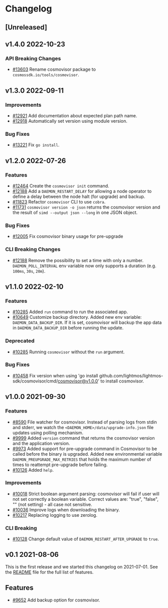 <!--
Guiding Principles:

Changelogs are for humans, not machines.
There should be an entry for every single version.
The same types of changes should be grouped.
Versions and sections should be linkable.
The latest version comes first.
The release date of each version is displayed.
Mention whether you follow Semantic Versioning.

Usage:

Change log entries are to be added to the Unreleased section under the
appropriate stanza (see below). Each entry should ideally include a tag and
the Github issue reference in the following format:

* (<tag>) \#<issue-number> message

The issue numbers will later be link-ified during the release process so you do
not have to worry about including a link manually, but you can if you wish.

Types of changes (Stanzas):

"Features" for new features.
"Improvements" for changes in existing functionality.
"Deprecated" for soon-to-be removed features.
"Bug Fixes" for any bug fixes.
"Client Breaking" for breaking Protobuf, gRPC and REST routes used by end-users.
"CLI Breaking" for breaking CLI commands.
"API Breaking" for breaking exported APIs used by developers building on SDK.
Ref: https://keepachangelog.com/en/1.0.0/
-->

# Changelog

## [Unreleased]

## v1.4.0 2022-10-23

### API Breaking Changes

* [#13603](https://github.com/cosmos-sdk/pull/13603) Rename cosmovisor package to `cosmossdk.io/tools/cosmovisor`.

## v1.3.0 2022-09-11

### Improvements

* [#12921](https://github.com/lightmos/lightmos-sdk/pull/12918) Add documentation about expected plan path name.
* [#12918](https://github.com/lightmos/lightmos-sdk/pull/12918) Automatically set version using module version.

### Bug Fixes

* [#13221](https://github.com/lightmos/lightmos-sdk/pull/13221) Fix `go install`.

## v1.2.0 2022-07-26

### Features

* [\#12464](https://github.com/lightmos/lightmos-sdk/pull/12464) Create the `cosmovisor init` command.
* [\#12188](https://github.com/lightmos/lightmos-sdk/pull/12188) Add a `DAEMON_RESTART_DELAY` for allowing a node operator to define a delay between the node halt (for upgrade) and backup.
* [\#11823](https://github.com/lightmos/lightmos-sdk/pull/11823) Refactor `cosmovisor` CLI to use `cobra`.
* [\#11731](https://github.com/lightmos/lightmos-sdk/pull/11731) `cosmovisor version -o json` returns the cosmovisor version and the result of `simd --output json --long` in one JSON object.

### Bug Fixes

* [\#12005](https://github.com/lightmos/lightmos-sdk/pull/12005) Fix cosmovisor binary usage for pre-upgrade

### CLI Breaking Changes

* [\#12188](https://github.com/lightmos/lightmos-sdk/pull/12188) Remove the possibility to set a time with only a number. `DAEMON_POLL_INTERVAL` env variable now only supports a duration (e.g. `100ms`, `30s`, `20m`).

## v1.1.0 2022-02-10

### Features

* [\#10285](https://github.com/lightmos/lightmos-sdk/pull/10316) Added `run` command to run the associated app.
* [\#10649](https://github.com/lightmos/lightmos-sdk/pull/10649) Customize backup directory. Added new env variable: `DAEMON_DATA_BACKUP_DIR`. If it is set, cosmovisor will backup the app data in `DAEMON_DATA_BACKUP_DIR` before running the update.

### Deprecated

* [\#10285](https://github.com/lightmos/lightmos-sdk/pull/10316) Running `cosmovisor` without the `run` argument.

### Bug Fixes

* [\#10458](https://github.com/lightmos/lightmos-sdk/pull/10458) Fix version when using 'go install github.com/lightmos/lightmos-sdk/cosmovisor/cmd/cosmovisor@v1.0.0' to install cosmovisor.

## v1.0.0 2021-09-30

### Features

* [\#8590](https://github.com/lightmos/lightmos-sdk/pull/8590) File watcher for cosmovisor. Instead of parsing logs from stdin and stderr, we watch the `<DAEMON_HOME>/data/upgrade-info.json` file updates using polling mechanism.
* [\#9999](https://github.com/lightmos/lightmos-sdk/pull/10103) Added `version` command that returns the cosmovisor version and the application version.
* [\#9973](https://github.com/lightmos/lightmos-sdk/pull/10056) Added support for pre-upgrade command in Cosmovisor to be called before the binary is upgraded. Added new environmental variable `DAEMON_PREUPGRADE_MAX_RETRIES` that holds the maximum number of times to reattempt pre-upgrade before failing.
* [\#10126](https://github.com/lightmos/lightmos-sdk/pull/10229) Added `help`.

### Improvements

* [\#10018](https://github.com/lightmos/lightmos-sdk/pull/10018) Strict boolean argument parsing: cosmovisor will fail if user will not set correctly a boolean variable. Correct values are: "true", "false", "" (not setting) - all case not sensitive.
* [\#10036](https://github.com/lightmos/lightmos-sdk/pull/10036) Improve logs when downloading the binary.
* [\#10217](https://github.com/lightmos/lightmos-sdk/pull/10217) Replacing logging to use zerolog.

### CLI Breaking

* [\#10128](https://github.com/lightmos/lightmos-sdk/pull/10128) Change default value of `DAEMON_RESTART_AFTER_UPGRADE` to `true`.

## v0.1 2021-08-06

This is the first release and we started this changelog on 2021-07-01. See the [README](https://github.com/lightmos/lightmos-sdk/blob/release/cosmovisor/v0.1.x/cosmovisor/CHANGELOG.md) file for the full list of features.

## Features

* [\#9652](https://github.com/lightmos/lightmos-sdk/pull/9652) Add backup option for cosmovisor.
